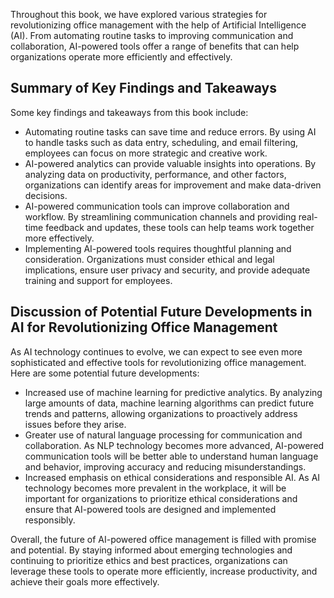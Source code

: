 
Throughout this book, we have explored various strategies for revolutionizing office management with the help of Artificial Intelligence (AI). From automating routine tasks to improving communication and collaboration, AI-powered tools offer a range of benefits that can help organizations operate more efficiently and effectively.

Summary of Key Findings and Takeaways
-------------------------------------

Some key findings and takeaways from this book include:

* Automating routine tasks can save time and reduce errors. By using AI to handle tasks such as data entry, scheduling, and email filtering, employees can focus on more strategic and creative work.
* AI-powered analytics can provide valuable insights into operations. By analyzing data on productivity, performance, and other factors, organizations can identify areas for improvement and make data-driven decisions.
* AI-powered communication tools can improve collaboration and workflow. By streamlining communication channels and providing real-time feedback and updates, these tools can help teams work together more effectively.
* Implementing AI-powered tools requires thoughtful planning and consideration. Organizations must consider ethical and legal implications, ensure user privacy and security, and provide adequate training and support for employees.

Discussion of Potential Future Developments in AI for Revolutionizing Office Management
---------------------------------------------------------------------------------------

As AI technology continues to evolve, we can expect to see even more sophisticated and effective tools for revolutionizing office management. Here are some potential future developments:

* Increased use of machine learning for predictive analytics. By analyzing large amounts of data, machine learning algorithms can predict future trends and patterns, allowing organizations to proactively address issues before they arise.
* Greater use of natural language processing for communication and collaboration. As NLP technology becomes more advanced, AI-powered communication tools will be better able to understand human language and behavior, improving accuracy and reducing misunderstandings.
* Increased emphasis on ethical considerations and responsible AI. As AI technology becomes more prevalent in the workplace, it will be important for organizations to prioritize ethical considerations and ensure that AI-powered tools are designed and implemented responsibly.

Overall, the future of AI-powered office management is filled with promise and potential. By staying informed about emerging technologies and continuing to prioritize ethics and best practices, organizations can leverage these tools to operate more efficiently, increase productivity, and achieve their goals more effectively.

